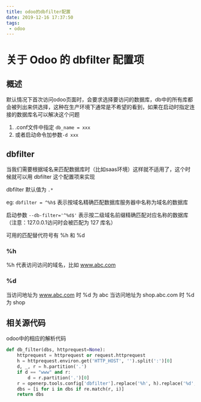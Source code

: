 ```yaml
---
title: odoo的dbfilter配置
date: 2019-12-16 17:37:50
tags:
 - odoo
---
```


# 关于 Odoo 的 dbfilter 配置项

## 概述

默认情况下首次访问odoo页面时，会要求选择要访问的数据库，db中的所有库都会被列出来供选择，这种在生产环境下通常是不希望的看到，如果在启动时指定连接的数据库名可以解决这个问题

1. .conf文件中指定 `db_name = xxx`
2. 或者启动命令加参数`-d xxx`

## dbfilter

当我们需要根据域名来匹配数据库时（比如saas环境）这样就不适用了，这个时候就可以用 dbfilter 这个配置项来实现

dbfilter 默认值为 `.*`

eg: `dbfilter = ^%h$` 表示按域名精确匹配数据库服务器中名称为域名的数据库

启动参数 `--db-filter='^%d$'` 表示按二级域名前缀精确匹配对应名称的数据库（注意：127.0.0.1访问时会被匹配为 127 库名）

可用的匹配替代符号有 %h 和 %d

### %h

%h 代表访问访问的域名，比如 www.abc.com

### %d

当访问地址为 www.abc.com 时 %d 为 abc
当访问地址为 shop.abc.com 时 %d 为 shop

## 相关源代码

odoo中的相应的解析代码

```python
def db_filter(dbs, httprequest=None):
    httprequest = httprequest or request.httprequest
    h = httprequest.environ.get('HTTP_HOST', '').split(':')[0]
    d, _, r = h.partition('.')
    if d == "www" and r:
        d = r.partition('.')[0]
    r = openerp.tools.config['dbfilter'].replace('%h', h).replace('%d', d)
    dbs = [i for i in dbs if re.match(r, i)]
    return dbs
```



